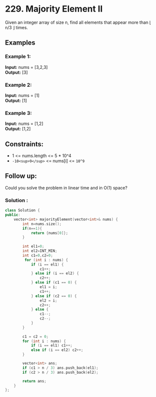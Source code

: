 # 229. Majority Element II

Given an integer array of size n, find all elements that appear more than ⌊ n/3 ⌋ times.

## Examples

### Example 1:

**Input:** nums = [3,2,3]  
**Output:** [3]

### Example 2:

**Input:** nums = [1]  
**Output:** [1]

### Example 3:

**Input:** nums = [1,2]  
**Output:** [1,2]

## Constraints:

- 1 <= nums.length <= 5 * 10^4
- `-10<sup>9</sup>` <= nums[i] <= `10^9`

## Follow up:

Could you solve the problem in linear time and in O(1) space?


### Solution :

```cpp
class Solution {
public:
    vector<int> majorityElement(vector<int>& nums) {
        int n=nums.size();
        if(n==1){
            return {nums[0]};
        }
        
        int el1=0;
        int el2=INT_MIN;
        int c1=0,c2=0;
         for (int i : nums) {
            if (i == el1) {
                c1++;
            } else if (i == el2) {
                c2++;
            } else if (c1 == 0) {
                el1 = i;
                c1++;
            } else if (c2 == 0) {
                el2 = i;
                c2++;
            } else {
                c1--;
                c2--;
            }
        }
        
        c1 = c2 = 0;
        for (int i : nums) {
            if (i == el1) c1++;
            else if (i == el2) c2++;
        }

        vector<int> ans;
        if (c1 > n / 3) ans.push_back(el1);
        if (c2 > n / 3) ans.push_back(el2);

        return ans;
    }
};
